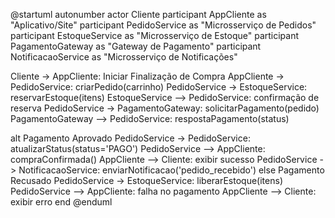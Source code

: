 @startuml
autonumber
actor Cliente
participant AppCliente as "Aplicativo/Site"
participant PedidoService as "Microsserviço de Pedidos"
participant EstoqueService as "Microsserviço de Estoque"
participant PagamentoGateway as "Gateway de Pagamento"
participant NotificacaoService as "Microsserviço de Notificações"

Cliente -> AppCliente: Iniciar Finalização de Compra
AppCliente -> PedidoService: criarPedido(carrinho)
PedidoService -> EstoqueService: reservarEstoque(itens)
EstoqueService --> PedidoService: confirmação de reserva
PedidoService -> PagamentoGateway: solicitarPagamento(pedido)
PagamentoGateway --> PedidoService: respostaPagamento(status)

alt Pagamento Aprovado
    PedidoService -> PedidoService: atualizarStatus(status='PAGO')
    PedidoService --> AppCliente: compraConfirmada()
    AppCliente --> Cliente: exibir sucesso
    PedidoService -> NotificacaoService: enviarNotificacao('pedido_recebido')
else Pagamento Recusado
    PedidoService -> EstoqueService: liberarEstoque(itens)
    PedidoService --> AppCliente: falha no pagamento
    AppCliente --> Cliente: exibir erro
end
@enduml